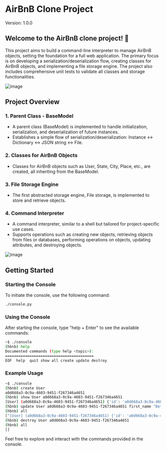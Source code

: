# AirBnB Clone Project 
Version: 1.0.0

## Welcome to the AirBnB clone project! 👋

This project aims to build a command-line interpreter to manage AirBnB objects, setting the foundation for a full web application. The primary focus is on developing a serialization/deserialization flow, creating classes for AirBnB objects, and implementing a file storage engine. The project also includes comprehensive unit tests to validate all classes and storage functionalities.

![image](https://github.com/Fokoda799/AirBnB_clone/assets/141076379/68399490-a916-454e-bcc3-4288462bb8e3)


## Project Overview

### 1. Parent Class - BaseModel
- A parent class (BaseModel) is implemented to handle initialization, serialization, and deserialization of future instances.
- Establishes a simple flow of serialization/deserialization: Instance <-> Dictionary <-> JSON string <-> File.

### 2. Classes for AirBnB Objects
- Classes for AirBnB objects such as User, State, City, Place, etc., are created, all inheriting from the BaseModel.

### 3. File Storage Engine
- The first abstracted storage engine, File storage, is implemented to store and retrieve objects.

### 4. Command Interpreter
- A command interpreter, similar to a shell but tailored for project-specific use cases.
- Supports operations such as creating new objects, retrieving objects from files or databases, performing operations on objects, updating attributes, and destroying objects.

![image](https://github.com/Fokoda799/AirBnB_clone/assets/141076379/56e06e18-648b-4dac-960f-0a8f73389748)

## Getting Started

### Starting the Console
To initiate the console, use the following command:

```bash
./console.py
```

### Using the Console
After starting the console, type "help + Enter" to see the available commands:

```bash
~$ ./console
(hbnb) help
Documented commands (type help <topic>):
========================================
EOF  help  quit show all create update destroy
```

### Example Usage
```bash
~$ ./console
(hbnb) create User
a0d668a3-0c9a-4603-9451-f267346a4651
(hbnb) show User a0d668a3-0c9a-4603-9451-f267346a4651
[User] (a0d668a3-0c9a-4603-9451-f267346a4651) {'id': 'a0d668a3-0c9a-4603-9451-f267346a4651', 'created_at': datetime.datetime(2024, 2, 11, 12, 0, 26, 219046), 'updated_at': datetime.datetime(2024, 2, 11, 12, 0, 26, 220339)}
(hbnb) update User a0d668a3-0c9a-4603-9451-f267346a4651 first_name "Betty"
(hbnb) all
["[User] (a0d668a3-0c9a-4603-9451-f267346a4651) {'id': 'a0d668a3-0c9a-4603-9451-f267346a4651', 'created_at': datetime.datetime(2024, 2, 11, 12, 0, 26, 219046), 'updated_at': datetime.datetime(2024, 2, 11, 12, 0, 26, 220339), 'first_name': 'Betty'}"]
(hbnb) destroy User a0d668a3-0c9a-4603-9451-f267346a4651
(hbnb) all
[]
```

Feel free to explore and interact with the commands provided in the console.
